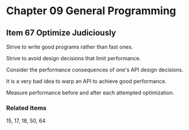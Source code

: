 # Chapter 09 General Programming

## Item 67 Optimize Judiciously

Strive to write good programs rather than fast ones.

Strive to avoid design decisions that limit performance.

Consider the performance consequences of one's API design decisions.

It is a very bad idea to warp an API to achieve good performance.

Measure performance before and after each attempted optimization.

### Related Items

15, 17, 18, 50, 64